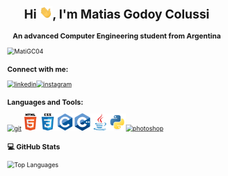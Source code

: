 <h1 align="center">Hi <img src="https://raw.githubusercontent.com/ABSphreak/ABSphreak/master/gifs/Hi.gif" width="30px">, I'm Matias Godoy Colussi</h1>

<h3 align="center">An advanced Computer Engineering student from Argentina</h3>

<p align="left"> <img src="https://komarev.com/ghpvc/?username=MatiGC04&label=Profile%20views&color=ff6000&style=flat" alt="MatiGC04" /> </p>
<h3 align="left">Connect with me:</h3>

<p align="left">
  <a href="https://linkedin.com/in/matias-godoy-colussi" target="_blank"><img src="https://raw.githubusercontent.com/rahuldkjain/github-profile-readme-generator/master/src/images/icons/Social/linked-in-alt.svg" alt="linkedin" height="30" width="40"/></a><a               
   href="https://instagram.com/matiasgodoy__" target="_blank"><img src="https://raw.githubusercontent.com/rahuldkjain/github-profile-readme-generator/master/src/images/icons/Social/instagram.svg" alt="instagram" height="30" width="40"/></a>
</p>

<h3 align="left">Languages and Tools:</h3>

<p align="left">
  <a href="https://git-scm.com/" target="_blank"><img src="https://www.vectorlogo.zone/logos/git-scm/git-scm-icon.svg" alt="git" width="40" height="40"/></a><a href="https://www.w3.org/html/" target="_blank"><img src="https://raw.githubusercontent.com/devicons/devicon/master/icons/html5/html5-original-wordmark.svg" alt="html5" width="40" height="40"/></a><a href="https://www.w3schools.com/css/" target="_blank"><img src="https://raw.githubusercontent.com/devicons/devicon/master/icons/css3/css3-original-wordmark.svg" alt="css3" width="40" height="40"/></a><a href="https://www.cprogramming.com/" target="_blank"><img src="https://raw.githubusercontent.com/devicons/devicon/master/icons/c/c-original.svg" alt="c" width="40" height="40"/></a><a href="https://www.w3schools.com/cpp/" target="_blank"><img src="https://raw.githubusercontent.com/devicons/devicon/master/icons/cplusplus/cplusplus-original.svg" alt="cplusplus" width="40" height="40"/></a><a href="https://www.java.com/" target="_blank"><img src="https://raw.githubusercontent.com/devicons/devicon/master/icons/java/java-original.svg" alt="java" width="40" height="40"/></a><a href="https://www.python.org/" target="_blank"><img src="https://raw.githubusercontent.com/devicons/devicon/master/icons/python/python-original.svg" alt="python" width="40" height="40"/></a><a href="https://www.adobe.com/products/photoshop.html" target="_blank"><img src="https://cdn.worldvectorlogo.com/logos/adobe-photoshop-2.svg" alt="photoshop" width="40" height="40"/></a>
</p>


<h3 align="left">💻 GitHub Stats</h3>

<p align="left">
  <img src="https://github-readme-stats.vercel.app/api/top-langs/?username=MatiGC04&layout=compact&theme=dark&card_width=350" alt="Top Languages"/>
</p>

</p>

